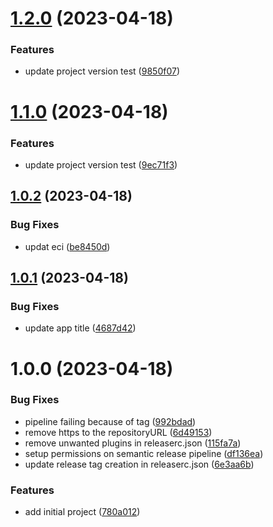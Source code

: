 # [1.2.0](https://github.com/muhna-mobile-app/core_app/compare/v1.1.0...v1.2.0) (2023-04-18)


### Features

* update project version test ([9850f07](https://github.com/muhna-mobile-app/core_app/commit/9850f078b1cc5f230a70ef84257ff57703290f00))

# [1.1.0](https://github.com/muhna-mobile-app/core_app/compare/v1.0.2...v1.1.0) (2023-04-18)


### Features

* update project version test ([9ec71f3](https://github.com/muhna-mobile-app/core_app/commit/9ec71f3b4c3504a652dbc230bd1c468509351c07))

## [1.0.2](https://github.com/muhna-mobile-app/core_app/compare/v1.0.1...v1.0.2) (2023-04-18)


### Bug Fixes

* updat eci ([be8450d](https://github.com/muhna-mobile-app/core_app/commit/be8450d8e133c5552a5d24b63e6973f732e65a74))

## [1.0.1](https://github.com/muhna-mobile-app/core_app/compare/v1.0.0...v1.0.1) (2023-04-18)


### Bug Fixes

* update app title ([4687d42](https://github.com/muhna-mobile-app/core_app/commit/4687d42ebc7751a07a7d6c98df550b4054d50f56))

# 1.0.0 (2023-04-18)


### Bug Fixes

* pipeline failing because of tag ([992bdad](https://github.com/muhna-mobile-app/core_app/commit/992bdad2a66c3ab0d047d7f6ced4ff6fd07410ec))
* remove https to the repositoryURL ([6d49153](https://github.com/muhna-mobile-app/core_app/commit/6d491538369af6a3a7f2cebdccf435a414bddd8a))
* remove unwanted plugins in releaserc.json ([115fa7a](https://github.com/muhna-mobile-app/core_app/commit/115fa7ae18e1af225aa4094c4262d384431bbaa5))
* setup permissions on semantic release pipeline ([df136ea](https://github.com/muhna-mobile-app/core_app/commit/df136ea5d6b48945a497010233bdb0683b22eb1a))
* update release tag creation in releaserc.json ([6e3aa6b](https://github.com/muhna-mobile-app/core_app/commit/6e3aa6b4d4af67650723a18fd7eee58a6d559144))


### Features

* add initial project ([780a012](https://github.com/muhna-mobile-app/core_app/commit/780a012f1de54821e6ee196bed6c93ce0a55e962))
